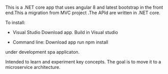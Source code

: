 This is a .NET core  app that uses angular 8 and  latest bootstrap  in the front end.This a migration from MVC project .The APId are written in .NET core.

To install:
- Visual Studio 
    Download app.
    Build in Visual studio
    
 - Command line:
    Download app
    run npm install

under development spa applicaton.


Intended to learn and experiment key concepts. The goal is to move it to a microservice architecture.
